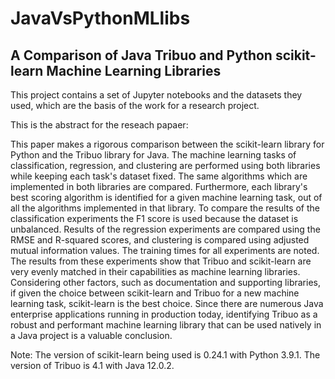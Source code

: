 # JavaVsPythonMLlibs
## A Comparison of Java Tribuo and Python scikit-learn Machine Learning Libraries

This project contains a set of Jupyter notebooks and the datasets they used, which are the basis of the work for a research project. 

This is the abstract for the reseach papaer:

This paper makes a rigorous comparison between the scikit-learn library for Python and the Tribuo library for Java. The machine learning tasks of classification, regression, and clustering are performed using both libraries while keeping each task's dataset fixed. The same algorithms which are implemented in both libraries are compared. Furthermore, each library's best scoring algorithm is identified for a given machine learning task, out of all the algorithms implemented in that library. To compare the results of the classification experiments the F1 score is used because the dataset is unbalanced. Results of the regression experiments are compared using the RMSE and R-squared scores, and clustering is compared using adjusted mutual information values. The training times for all experiments are noted. The results from these experiments show that Tribuo and scikit-learn are very evenly matched in their capabilities as machine learning libraries. Considering other factors, such as documentation and supporting libraries, if given the choice between scikit-learn and Tribuo for a new machine learning task, scikit-learn is the best choice. Since there are numerous Java enterprise applications running in production today, identifying Tribuo as a robust and performant machine learning library that can be used natively in a Java project is a valuable conclusion.
 
Note: The version of scikit-learn being used is 0.24.1 with Python 3.9.1. The version of Tribuo is 4.1 with Java 12.0.2.
